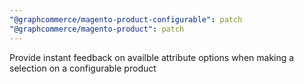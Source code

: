 ```yaml
---
"@graphcommerce/magento-product-configurable": patch
"@graphcommerce/magento-product": patch
---
```


Provide instant feedback on availble attribute options when making a selection on a configurable product

